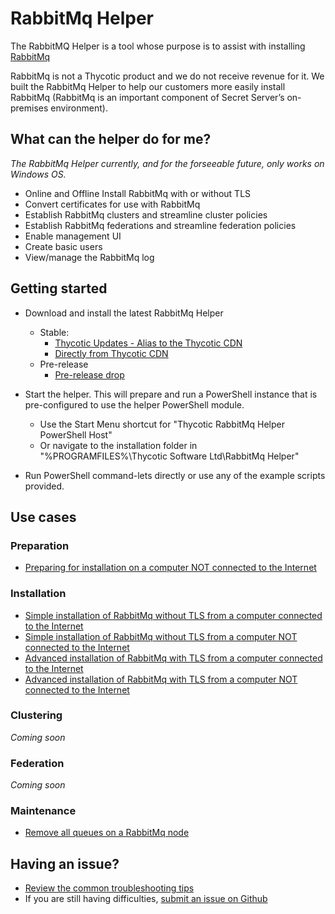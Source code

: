 # RabbitMq Helper

The RabbitMQ Helper is a tool whose purpose is to assist with installing [RabbitMq](https://www.rabbitmq.com)

RabbitMq is not a Thycotic product and we do not receive revenue for it. We built the RabbitMq Helper to help our customers more easily install RabbitMq (RabbitMq is an important component of Secret Server’s on-premises environment).

## What can the helper do for me?

*The RabbitMq Helper currently, and for the forseeable future, only works on Windows OS.*

- Online and Offline Install RabbitMq with or without TLS
- Convert certificates for use with RabbitMq
- Establish RabbitMq clusters and streamline cluster policies
- Establish RabbitMq federations and streamline federation policies
- Enable management UI
- Create basic users
- View/manage the RabbitMq log 

## Getting started

- Download and install the latest RabbitMq Helper
    - Stable:
        - [Thycotic Updates - Alias to the Thycotic CDN](https://updates.thycotic.net/links.ashx?RabbitMqInstaller)
        - [Directly from Thycotic CDN](https://thycocdn.azureedge.net/engineinstallerfiles-master/rabbitMqSiteConnector/grmqh.msi)
    - Pre-release
        - [Pre-release drop](https://thycodevstorage.blob.core.windows.net/engineinstallerfiles-qa/rabbitMqSiteConnector/grmqh.msi)

- Start the helper. This will prepare and run a PowerShell instance that is pre-configured to use the helper PowerShell module.
    - Use the Start Menu shortcut for "Thycotic RabbitMq Helper PowerShell Host"
    - Or navigate to the installation folder in "%PROGRAMFILES%\Thycotic Software Ltd\RabbitMq Helper"
- Run PowerShell command-lets directly or use any of the example scripts provided.

## Use cases

### Preparation

- [Preparing for installation on a computer NOT connected to the Internet](usecases/prepare-offline.md)

### Installation

- [Simple installation of RabbitMq without TLS from a computer connected to the Internet](usecases/installnontls.md)
- [Simple installation of RabbitMq without TLS from a computer NOT connected to the Internet](usecases/installnontls-offline.md)
- [Advanced installation of RabbitMq with TLS from a computer connected to the Internet](usecases/installtls.md)
- [Advanced installation of RabbitMq with TLS from a computer NOT connected to the Internet](usecases/installtls-offline.md)

### Clustering

*Coming soon*

### Federation

*Coming soon*

### Maintenance

- [Remove all queues on a RabbitMq node](usecases/remove-all-queues.md)

## Having an issue?

- [Review the common troubleshooting tips](troubleshooting.md)
- If you are still having difficulties, [submit an issue on Github](https://github.com/thycotic/rabbitmq-helper/issues)